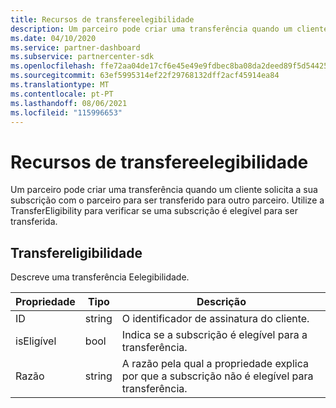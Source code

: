 ```yaml
---
title: Recursos de transfereelegibilidade
description: Um parceiro pode criar uma transferência quando um cliente solicita a sua subscrição com o parceiro para ser transferido para outro parceiro.
ms.date: 04/10/2020
ms.service: partner-dashboard
ms.subservice: partnercenter-sdk
ms.openlocfilehash: ffe72aa04de17cf6e45e49e9fdbec8ba08da2deed89f5d54425a17825c91a53a
ms.sourcegitcommit: 63ef5995314ef22f29768132dff2acf45914ea84
ms.translationtype: MT
ms.contentlocale: pt-PT
ms.lasthandoff: 08/06/2021
ms.locfileid: "115996653"
---
```

# <a name="transfereligibility-resources"></a>Recursos de transfereelegibilidade

Um parceiro pode criar uma transferência quando um cliente solicita a sua subscrição com o parceiro para ser transferido para outro parceiro. Utilize a TransferEligibility para verificar se uma subscrição é elegível para ser transferida.

## <a name="transfereligibility"></a>Transfereligibilidade

Descreve uma transferência Eelegibilidade.

| Propriedade              | Tipo             | Descrição                                                                              |
|-----------------------|------------------|------------------------------------------------------------------------------------------|
| ID                    | string           | O identificador de assinatura do cliente.                                                  |
| isEligível            | bool             | Indica se a subscrição é elegível para a transferência.                         |
| Razão                | string           | A razão pela qual a propriedade explica por que a subscrição não é elegível para transferência. |
